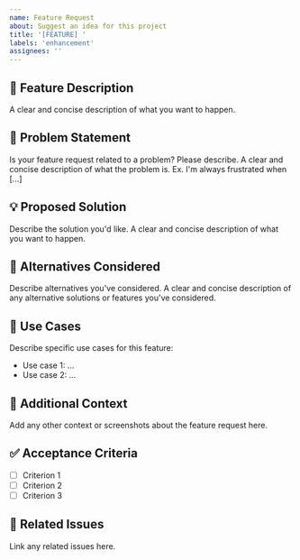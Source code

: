 ```yaml
---
name: Feature Request
about: Suggest an idea for this project
title: '[FEATURE] '
labels: 'enhancement'
assignees: ''
---
```


## 🚀 Feature Description
A clear and concise description of what you want to happen.

## 🤔 Problem Statement
Is your feature request related to a problem? Please describe.
A clear and concise description of what the problem is. Ex. I'm always frustrated when [...]

## 💡 Proposed Solution
Describe the solution you'd like.
A clear and concise description of what you want to happen.

## 🔄 Alternatives Considered
Describe alternatives you've considered.
A clear and concise description of any alternative solutions or features you've considered.

## 🎯 Use Cases
Describe specific use cases for this feature:
- Use case 1: ...
- Use case 2: ...

## 📝 Additional Context
Add any other context or screenshots about the feature request here.

## ✅ Acceptance Criteria
- [ ] Criterion 1
- [ ] Criterion 2
- [ ] Criterion 3

## 🔗 Related Issues
Link any related issues here.
